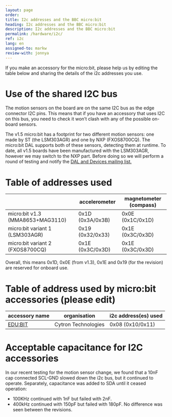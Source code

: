 ```yaml
---
layout: page
order:
title: I2c addresses and the BBC micro:bit
heading: I2c addresses and the BBC micro:bit
description: I2c addresses and the BBC micro:bit
permalink: /hardware/i2c/
ref: i2c
lang: en
assigned-to: markw
review-with: jonnya
---
```


If you make an accessory for the micro:bit, please help us by editing the table below and sharing the details of the i2c addresses you use.

# Use of the shared I2C bus

The motion sensors on the board are on the same I2C bus as the edge connector I2C pins. This means that if you have an accessory that uses I2C on this bus, you need to check it won’t clash with any of the possible on-board sensors.

The v1.5 micro:bit has a footprint for two different motion sensors: one made by ST (the LSM303AGR) and one by NXP (FXOS8700CQ). The micro:bit DAL supports both of these sensors, detecting them at runtime. To date, all v1.5 boards have been manufactured with the LSM303AGR, however we may switch to the NXP part. Before doing so we will perform a round of testing and notify the [DAL and Devices mailing list.](http://eepurl.com/dyRx-v)

# Table of addresses used

|                     | accelerometer    | magnetometer (compass) |
|---------------------|------------------|------------------------|
| micro:bit v1.3 (MMA8653+MAG3110) | 0x1D (0x3A/0x3B) | 0x0E (0x1C/0x1D) |
| micro:bit variant 1 (LSM303AGR) | 0x19 (0x32/0x33) | 0x1E (0x3C/0x3D)  |
| micro:bit variant 2 (FXOS8700CQ) | 0x1E (0x3C/0x3D) | 0x1E (0x3C/0x3D) |

Overall, this means 0x1D, 0x0E (from v1.3), 0x1E and 0x19 (for the revision) are reserved for onboard use.

# Table of address used by micro:bit accessories (please edit)

| accessory name | organisation | i2c address(es) used | 
|----------------|--------------|-----------------------|
| [EDU:BIT](https://www.cytron.io/p-edubit)| Cytron Technologies | 0x08 (0x10/0x11) |


# Acceptable capacitance for I2C accessories

In our recent testing for the motion sensor change, we found that a 10nF cap connected SCL-GND slowed down the i2c bus, but it continued to operate. Separately, capacitance was added to SDA until it ceased operation:
- 100KHz continued with 1nF but failed with 2nF.
- 400kHz continued with 150pF but failed with 180pF.
No difference was seen between the revisions.
